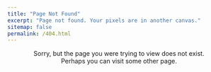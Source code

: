 ```yaml
---
title: "Page Not Found"
excerpt: "Page not found. Your pixels are in another canvas."
sitemap: false
permalink: /404.html
---
```


<center>Sorry, but the page you were trying to view does not exist.</center>
<center>Perhaps you can visit some other page.</center>